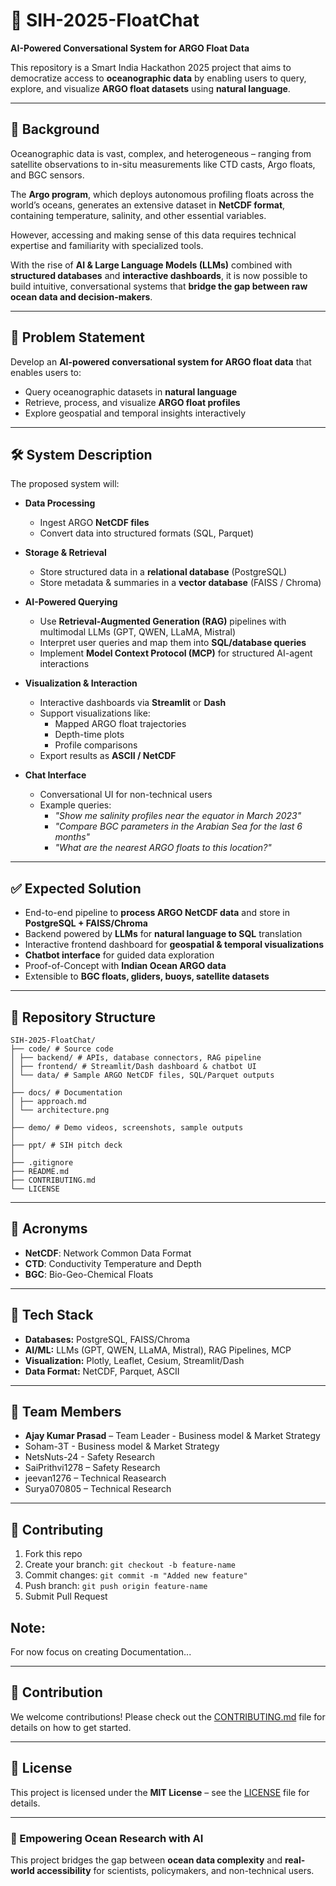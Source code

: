 # 🌊 SIH-2025-FloatChat

**AI-Powered Conversational System for ARGO Float Data**

This repository is a Smart India Hackathon 2025 project that aims to democratize access to **oceanographic data** by enabling users to query, explore, and visualize **ARGO float datasets** using **natural language**.  

---

## 📌 Background  

Oceanographic data is vast, complex, and heterogeneous – ranging from satellite observations to in-situ measurements like CTD casts, Argo floats, and BGC sensors.  

The **Argo program**, which deploys autonomous profiling floats across the world’s oceans, generates an extensive dataset in **NetCDF format**, containing temperature, salinity, and other essential variables.  

However, accessing and making sense of this data requires technical expertise and familiarity with specialized tools.  

With the rise of **AI & Large Language Models (LLMs)** combined with **structured databases** and **interactive dashboards**, it is now possible to build intuitive, conversational systems that **bridge the gap between raw ocean data and decision-makers**.  

---

## 🎯 Problem Statement  

Develop an **AI-powered conversational system for ARGO float data** that enables users to:  
- Query oceanographic datasets in **natural language**  
- Retrieve, process, and visualize **ARGO float profiles**  
- Explore geospatial and temporal insights interactively  

---

## 🛠️ System Description  

The proposed system will:  

- **Data Processing**  
  - Ingest ARGO **NetCDF files**  
  - Convert data into structured formats (SQL, Parquet)  

- **Storage & Retrieval**  
  - Store structured data in a **relational database** (PostgreSQL)  
  - Store metadata & summaries in a **vector database** (FAISS / Chroma)  

- **AI-Powered Querying**  
  - Use **Retrieval-Augmented Generation (RAG)** pipelines with multimodal LLMs (GPT, QWEN, LLaMA, Mistral)  
  - Interpret user queries and map them into **SQL/database queries**  
  - Implement **Model Context Protocol (MCP)** for structured AI-agent interactions  

- **Visualization & Interaction**  
  - Interactive dashboards via **Streamlit** or **Dash**  
  - Support visualizations like:  
    - Mapped ARGO float trajectories  
    - Depth-time plots  
    - Profile comparisons  
  - Export results as **ASCII / NetCDF**  

- **Chat Interface**  
  - Conversational UI for non-technical users  
  - Example queries:  
    - *"Show me salinity profiles near the equator in March 2023"*  
    - *"Compare BGC parameters in the Arabian Sea for the last 6 months"*  
    - *"What are the nearest ARGO floats to this location?"*  

---

## ✅ Expected Solution  

- End-to-end pipeline to **process ARGO NetCDF data** and store in **PostgreSQL + FAISS/Chroma**  
- Backend powered by **LLMs** for **natural language to SQL** translation  
- Interactive frontend dashboard for **geospatial & temporal visualizations**  
- **Chatbot interface** for guided data exploration  
- Proof-of-Concept with **Indian Ocean ARGO data**  
- Extensible to **BGC floats, gliders, buoys, satellite datasets**  

---

## 📂 Repository Structure  
```
SIH-2025-FloatChat/
├── code/ # Source code
│ ├── backend/ # APIs, database connectors, RAG pipeline
│ ├── frontend/ # Streamlit/Dash dashboard & chatbot UI
│ └── data/ # Sample ARGO NetCDF files, SQL/Parquet outputs
│
├── docs/ # Documentation
│ ├── approach.md 
│ └── architecture.png
│
├── demo/ # Demo videos, screenshots, sample outputs
│
├── ppt/ # SIH pitch deck
│
├── .gitignore
├── README.md
├── CONTRIBUTING.md
└── LICENSE
```

---

## 📖 Acronyms  

- **NetCDF**: Network Common Data Format  
- **CTD**: Conductivity Temperature and Depth  
- **BGC**: Bio-Geo-Chemical Floats  

---

## 🚀 Tech Stack  

- **Databases:** PostgreSQL, FAISS/Chroma  
- **AI/ML:** LLMs (GPT, QWEN, LLaMA, Mistral), RAG Pipelines, MCP  
- **Visualization:** Plotly, Leaflet, Cesium, Streamlit/Dash  
- **Data Format:** NetCDF, Parquet, ASCII  


---

## 👥 Team Members  
- **Ajay Kumar Prasad** – Team Leader - Business model & Market Strategy
- Soham-3T - Business model & Market Strategy
- NetsNuts-24 - Safety Research
- SaiPrithvi1278 – Safety Research
- jeevan1276 – Technical Reasearch
- Surya070805 –  Technical Research 

---

## 🤝 Contributing  
1. Fork this repo  
2. Create your branch: `git checkout -b feature-name`  
3. Commit changes: `git commit -m "Added new feature"`  
4. Push branch: `git push origin feature-name`  
5. Submit Pull Request 

## Note:
For now focus on creating Documentation...

---

## 🤝 Contribution  

We welcome contributions! Please check out the [CONTRIBUTING.md](CONTRIBUTING.md) file for details on how to get started.  

---

## 📜 License  

This project is licensed under the **MIT License** – see the [LICENSE](LICENSE) file for details.  

---

### 🌊 Empowering Ocean Research with AI  
This project bridges the gap between **ocean data complexity** and **real-world accessibility** for scientists, policymakers, and non-technical users.  

